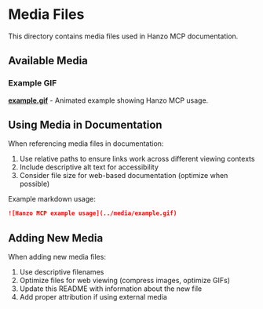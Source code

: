 # Media Files

This directory contains media files used in Hanzo MCP documentation.

## Available Media

### Example GIF
[**example.gif**](./example.gif) - Animated example showing Hanzo MCP usage.

## Using Media in Documentation

When referencing media files in documentation:

1. Use relative paths to ensure links work across different viewing contexts
2. Include descriptive alt text for accessibility
3. Consider file size for web-based documentation (optimize when possible)

Example markdown usage:
```markdown
![Hanzo MCP example usage](../media/example.gif)
```

## Adding New Media

When adding new media files:

1. Use descriptive filenames
2. Optimize files for web viewing (compress images, optimize GIFs)
3. Update this README with information about the new file
4. Add proper attribution if using external media
